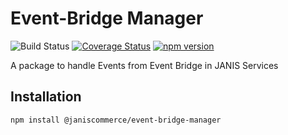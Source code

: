 # Event-Bridge Manager

![Build Status](https://github.com/janis-commerce/event-bridge-manager/workflows/Build%20Status/badge.svg)
[![Coverage Status](https://coveralls.io/repos/github/janis-commerce/event-bridge-manager/badge.svg?branch=master)](https://coveralls.io/github/janis-commerce/event-bridge-manager?branch=master)
[![npm version](https://badge.fury.io/js/%40janiscommerce%2Fevent-bridge-manager.svg)](https://www.npmjs.com/package/@janiscommerce/event-bridge-manager)

A package to handle Events from Event Bridge in JANIS Services

## Installation

```
npm install @janiscommerce/event-bridge-manager
```

